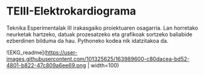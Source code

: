 # TEIII-Elektrokardiograma
Teknika Esperimentalak III irakasgaiko proiektuaren osagarria. Lan horretako neurketak hartzeko, datuak prozesatzeko eta grafikoak sortzeko baliabide ezberdinen bilduma da hau. Pythoneko kodea nik idatzitakoa da.



![EKG_readme](https://user-images.githubusercontent.com/101325625/163989600-c80dacea-bd52-4801-b822-47c809a6ee69.png | width=100)
